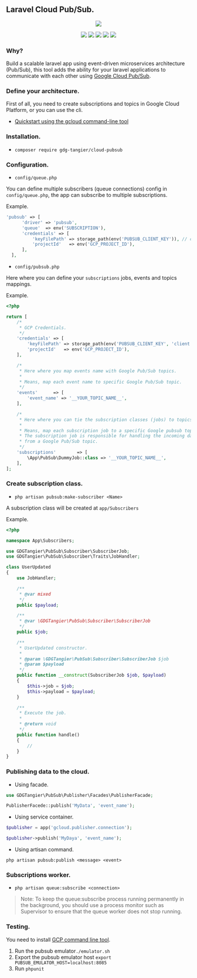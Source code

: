## Laravel Cloud Pub/Sub.

<p align="center">
<img src="https://i.imgur.com/XyPYNEt.jpg"/>
</p>

<p align="center"> 
<img src="https://travis-ci.org/gdg-tangier/cloud-pubsub.svg?branch=master">
<img src="https://github.styleci.io/repos/206420540/shield?branch=master">
<img src="https://poser.pugx.org/gdg-tangier/cloud-pubsub/v/stable.svg">
<img src="https://poser.pugx.org/gdg-tangier/cloud-pubsub/license.svg">
<img src="https://img.shields.io/badge/built%20for-laravel-blue.svg">    
</p>

### Why?

Build a scalable laravel app using event-driven microservices architecture (Pub/Sub), 
this tool adds the ability for your laravel applications to communicate with each other using 
[Google Cloud Pub/Sub](https://cloud.google.com/pubsub/docs).

### Define your architecture.

First of all, you need to create subscriptions and topics in Google Cloud Platform, or you can use the cli.

- [Quickstart using the gcloud command-line tool](https://cloud.google.com/pubsub/docs/quickstart-cli)

### Installation.

- `composer require gdg-tangier/cloud-pubsub`

### Configuration.

- `config/queue.php`

You can define multiple subscribers (queue connections) config in `config/queue.php`, the app can subscribe to multiple subscriptions. 

Example.

```php
'pubsub' => [
      'driver' => 'pubsub',
      'queue'  => env('SUBSCRIPTION'),
      'credentials' => [
          'keyFilePath' => storage_path(env('PUBSUB_CLIENT_KEY')), // credentials file path '.json'
          'projectId'   => env('GCP_PROJECT_ID'),
      ],
  ],
```

- `config/pubsub.php`

Here where you can define your `subscriptions` jobs, events and topics mappings.

Example.

```php
<?php

return [
    /*
     * GCP Credentials.
     */
    'credentials' => [
        'keyFilePath' => storage_path(env('PUBSUB_CLIENT_KEY', 'client')),
        'projectId'   => env('GCP_PROJECT_ID'),
    ],

    /*
     * Here where you map events name with Google Pub/Sub topics.
     *
     * Means, map each event name to specific Google Pub/Sub topic.
     */
    'events'      => [
        'event_name' => '__YOUR_TOPIC_NAME__',
    ],

    /*
     * Here where you can tie the subscription classes (jobs) to topics.
     *
     * Means, map each subscription job to a specific Google pubsub topic.
     * The subscription job is responsible for handling the incoming data
     * from a Google Pub/Sub topic.
     */
    'subscriptions'        => [
        \App\PubSub\DummyJob::class => '__YOUR_TOPIC_NAME__',
    ],
];
```

### Create subscription class.

- `php artisan pubsub:make-subscriber <Name>`

A subscription class will be created at `app/Subscribers`

Example.

```php
<?php

namespace App\Subscribers;

use GDGTangier\PubSub\Subscriber\SubscriberJob;
use GDGTangier\PubSub\Subscriber\Traits\JobHandler;

class UserUpdated
{
    use JobHandler;

    /**
     * @var mixed
     */
    public $payload;

    /**
     * @var \GDGTangier\PubSub\Subscriber\SubscriberJob
     */
    public $job;

    /**
     * UserUpdated constructor.
     *
     * @param \GDGTangier\PubSub\Subscriber\SubscriberJob $job
     * @param $payload
     */
    public function __construct(SubscriberJob $job, $payload)
    {
        $this->job = $job;
        $this->payload = $payload;
    }

    /**
     * Execute the job.
     *
     * @return void
     */
    public function handle()
    {
        // 
    }
}
```

### Publishing data to the cloud.

- Using facade.

```php
use GDGTangier\PubSub\Publisher\Facades\PublisherFacade;

PublisherFacede::publish('MyData', 'event_name');
```

- Using service container.

```php
$publisher = app('gcloud.publisher.connection');

$publisher->publish('MyDaya', 'event_name');
```

- Using artisan command.

`php artisan pubsub:publish <message> <event>`

### Subscriptions worker.

- `php artisan queue:subscribe <connection>`

> Note: To keep the queue:subscribe process running permanently in the background, 
> you should use a process monitor such as Supervisor to ensure that the queue worker does not stop running.

### Testing.

You need to install [GCP command line tool](https://cloud.google.com/sdk/gcloud/).

1. Run the pubsub emulator`./emulator.sh`
2. Export the pubsub emulator host `export PUBSUB_EMULATOR_HOST=localhost:8085`
3. Run `phpunit`
